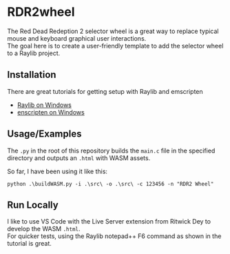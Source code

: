 # RDR2wheel

The Red Dead Redeption 2 selector wheel is a great way to replace typical mouse and keyboard graphical user interactions.  
The goal here is to create a user-friendly template to add the selector wheel to a Raylib project.

## Installation

There are great tutorials for getting setup with Raylib and emscripten

- [Raylib on Windows](youtu.be/-F6THkPkF2I)
- [enscripten on Windows](youtu.be/j6akryezlzc)

## Usage/Examples

The `.py` in the root of this repository builds the `main.c` file in the specified directory and outputs an `.html` with WASM assets.  

So far, I have been using it like this:

```console
python .\buildWASM.py -i .\src\ -o .\src\ -c 123456 -n "RDR2 Wheel"
```

## Run Locally

I like to use VS Code with the Live Server extension from Ritwick Dey to develop the WASM `.html`.  
For quicker tests, using the Raylib notepad++ F6 command as shown in the tutorial is great.
